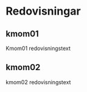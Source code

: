Redovisningar
====================
kmom01
-------------------
Kmom01 redovisningstext

kmom02
--------------------
kmom02 redovisningstext